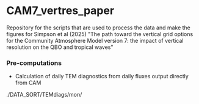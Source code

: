 # CAM7_vertres_paper
Repository for the scripts that are used to process the data and make the figures for Simpson et al (2025) "The path toward the vertical grid options for the Community Atmosphere Model version 7: the impact of vertical resolution on the QBO and tropical waves"

### Pre-computations

* Calculation of daily TEM diagnostics from daily fluxes output directly from CAM
<head>
./DATA_SORT/TEMdiags/mon/
</head>

